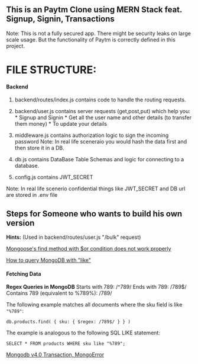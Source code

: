 ## This is an Paytm Clone using MERN Stack feat. Signup, Signin, Transactions

Note: This is not a fully secured app. There might be security leaks on large scale usage. But the functionality of Paytm is correctly defined in this project.

<h1>FILE STRUCTURE:</h1>
<h4> Backend </h4>

1. backend/routes/index.js contains code to handle the routing requests.

2. backend/user.js contains server requests (get,post,put) which help you:
                    * Signup and Signin
                    * Get all the user name and other details (to transfer them money)
                    * To update your details

3. middleware.js contains authorization logic to sign the incoming password 
    Note: In real life sceneraio you would hash the data first and then store it in a DB.

4. db.js contains DataBase Table Schemas and logic for connecting to a database.

5. config.js contains JWT_SECRET

Note: In real life scenerio confidential things like JWT_SECRET and DB url are stored in .env file










## Steps for Someone who wants to build his own version 


**Hints:**
(Used in backend/routes/user.js "/bulk" request)

[Mongoose's find method with $or condition does not work properly](https://stackoverflow.com/questions/7382207/mongooses-find-method-with-or-condition-does-not-work-properly) 
    
[How to query MongoDB with "like"](https://stackoverflow.com/questions/3305561/how-to-query-mongodb-with-like)

<h4>Fetching Data</h4>

**Regex Queries in MongoDB**
Starts with 789: /^789/
Ends with 789: /789$/
Contains 789 (equivalent to %789%): /789/


The following example matches all documents where the sku field is like `"%789"`:

`db.products.find( { sku: { $regex: /789$/ } } )`

The example is analogous to the following SQL LIKE statement:

`SELECT * FROM products WHERE sku like "%789";`



[Mongodb v4.0 Transaction, MongoError](https://stackoverflow.com/questions/51461952/mongodb-v4-O-transaction-mongoerror-transaction-numbers-are-only-allowed-on-a)